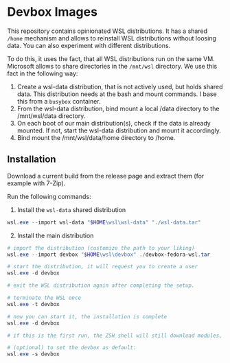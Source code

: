 # Devbox Images

This repository contains opinionated WSL distributions. It has a shared `/home` mechanism and allows to reinstall WSL distributions without loosing data. You can also experiment with different distributions.

To do this, it uses the fact, that all WSL distributions run on the same VM. Microsoft allows to share directories in the `/mnt/wsl` directory. We use this fact in the following way:

1. Create a wsl-data distribution, that is not actively used, but holds shared data. This distribution needs at the bash and mount commands. I base this from a `busybox` container.
2. From the wsl-data distribution, bind mount a local /data directory to the /mnt/wsl/data directory.
3. On each boot of our main distribution(s), check if the data is already mounted. If not, start the wsl-data distribution and mount it accordingly.
4. Bind mount the /mnt/wsl/data/home directory to /home.

## Installation

Download a current build from the release page and extract them (for example with 7-Zip).

Run the following commands:

1. Install the `wsl-data` shared distribution

```powershell
wsl.exe --import wsl-data "$HOME\wsl\wsl-data" "./wsl-data.tar"
```

2. Install the main distribution

```powershell
# import the distribution (customize the path to your liking)
wsl.exe --import devbox "$HOME\wsl\devbox" ./devbox-fedora-wsl.tar

# start the distribution, it will request you to create a user
wsl.exe -d devbox

# exit the WSL distribution again after completing the setup.

# terminate the WSL once
wsl.exe -t devbox

# now you can start it, the installation is complete
wsl.exe -d devbox

# if this is the first run, the ZSH shell will still download modules, you have to quit and start once more to have the final shell

# (optional) to set the devbox as default:
wsl.exe -s devbox
```
